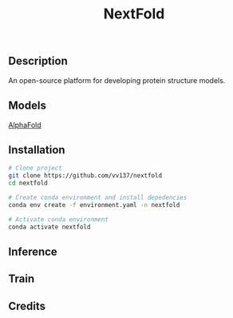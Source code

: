 <div align="center">

# NextFold

</div>

<br>

## Description
An open-source platform for developing protein structure models.


## Models

[AlphaFold](https://github.com/deepmind/alphafold)

## Installation

```bash
# Clone project
git clone https://github.com/vv137/nextfold
cd nextfold

# Create conda environment and install depedencies
conda env create -f environment.yaml -n nextfold

# Activate conda environment
conda activate nextfold
```

## Inference

## Train

## Credits
